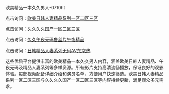 欧美精品一本久久男人-0710ht

点击访问：<a href="https://heiliaowzu4ur.pages.dev">欧美日韩人妻精品系列一区二区三区</a>

点击访问：<a href="https://heiliaoxwd5i8.pages.dev">久久久久国产一区二区三区</a>

点击访问：<a href="https://heiliaowt0d7p.pages.dev">久久午夜无码鲁丝片午夜精品</a>

点击访问：<a href="https://heiliaoxqkkct.pages.dev">日韩精品人妻系列无码AV东京热</a>

这些优质平台提供丰富的欧美精品一本久久男人内容，涵盖欧美日韩人妻精品、午夜无码及精品人妻系列等多样资源。所有影片支持高清流畅播放，保证良好的观影体验。每部视频配备详细介绍和演员名单，方便用户快速筛选。欧美日韩人妻精品系列一区二区三区与久久久久国产一区二区三区等内容持续更新，满足观众多元需求。

<span style="display:none;">[Canonical link](https://github.com/thoi20250710/thoi12)</span>
